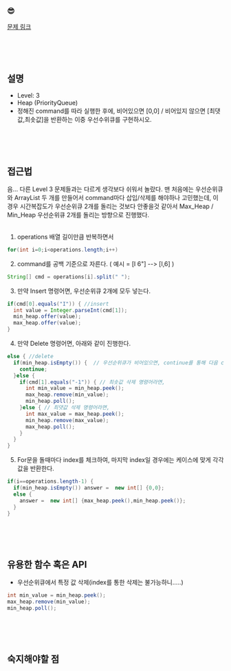 

### &#128526;
[문제 링크](https://programmers.co.kr/learn/courses/30/lessons/42628)<br>

<br>
<br>
<br>

## 설명
* Level: 3
* Heap (PriorityQueue)
* 정해진 command를 따라 실행한 후에, 비어있으면 [0,0] / 비어있지 않으면 [최댓값,최솟값]을 반환하는 이중 우선수위큐를 구현하시오.


<br>
<br>
<br>

## 접근법
음... 다른 Level 3 문제들과는 다르게 생각보다 쉬워서 놀랐다.
맨 처음에는 우선순위큐와 ArrayList 두 개를 만들어서 command마다 삽입/삭제를 해야하나 고민했는데, 이 경우 시간복잡도가 우선순위큐 2개를 돌리는 것보다 안좋을것 같아서 Max_Heap / Min_Heap 우선순위큐 2개를 돌리는 방향으로 진행했다.
<br>
<br>

1) operations 배열 길이만큼 반복하면서
```JAVA
for(int i=0;i<operations.length;i++)
```
2) command를 공백 기준으로 자른다. ( 예시 = [I 6"] --> [I,6] )
```JAVA
String[] cmd = operations[i].split(" ");
```
3) 만약 Insert 명령어면, 우선순위큐 2개에 모두 넣는다.
```JAVA
if(cmd[0].equals("I")) { //insert
  int value = Integer.parseInt(cmd[1]);
  min_heap.offer(value);
  max_heap.offer(value);
}
```
4) 만약 Delete 명령어면, 아래와 같이 진행한다. 
```JAVA
else { //delete
  if(min_heap.isEmpty()) {  // 우선순위큐가 비어있으면, continue를 통해 다음 command 진행
    continue;
  }else {
    if(cmd[1].equals("-1")) { // 최솟값 삭제 명령어라면, 
      int min_value = min_heap.peek();
      max_heap.remove(min_value);
      min_heap.poll();
    }else {	// 최댓값 삭제 명령어라면, 
      int max_value = max_heap.peek();
      min_heap.remove(max_value);
      max_heap.poll();
    }
  }
}
```
5) For문을 돌때마다 index를 체크하여, 마지막 index일 경우에는 케이스에 맞게 각각 값을 반환한다.
```JAVA
if(i==operations.length-1) {
  if(min_heap.isEmpty()) answer =  new int[] {0,0};
  else {
    answer =  new int[] {max_heap.peek(),min_heap.peek()};
  }
}
```
<br>
<br>
<br>

## 유용한 함수 혹은 API
* 우선순위큐에서 특정 값 삭제(index를 통한 삭제는 불가능하니.....)
```JAVA
int min_value = min_heap.peek();
max_heap.remove(min_value);
min_heap.poll();
```

<br>
<br>
<br>

## 숙지해야할 점

<br>
<br>
<br>
